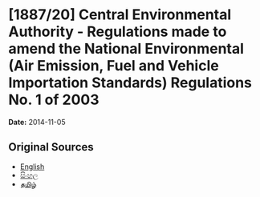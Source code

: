 # [1887/20] Central Environmental Authority - Regulations made to amend the National Environmental (Air Emission, Fuel and Vehicle Importation Standards) Regulations No. 1 of 2003

**Date:** 2014-11-05

## Original Sources

- [English](https://documents.gov.lk/view/extra-gazettes/2014/11/1887-20_E.pdf)
- [සිංහල](https://documents.gov.lk/view/extra-gazettes/2014/11/1887-20_S.pdf)
- [தமிழ்](https://documents.gov.lk/view/extra-gazettes/2014/11/1887-20_T.pdf)
